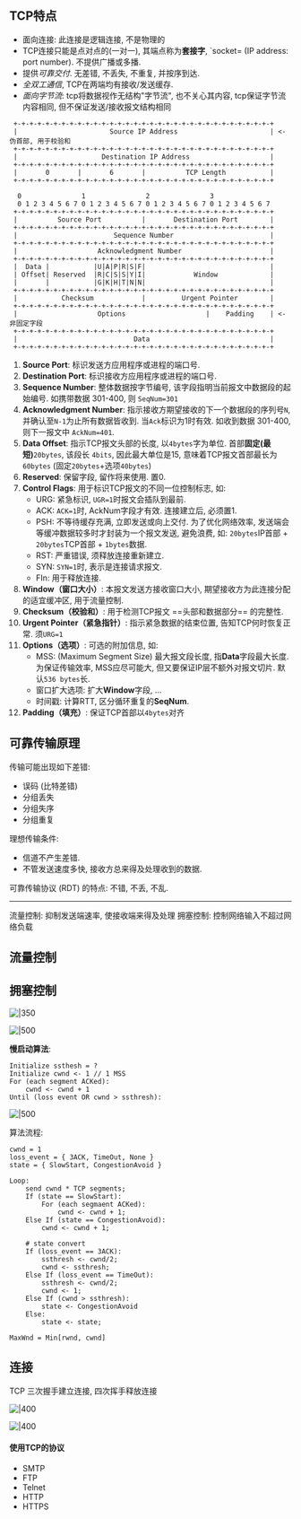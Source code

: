 ## TCP特点

- 面向连接: 此连接是逻辑连接, 不是物理的
- TCP连接只能是点对点的(一对一), 其端点称为**套接字**, `socket= (IP address: port number). 不提供广播或多播.
- 提供*可靠交付*. 无差错, 不丢失, 不重复, 并按序到达.
- *全双工通信*, TCP在两端均有接收/发送缓存.
- *面向字节流*: tcp将数据视作无结构"字节流", 也不关心其内容, tcp保证字节流内容相同, 但不保证发送/接收报文结构相同

```
 +-+-+-+-+-+-+-+-+-+-+-+-+-+-+-+-+-+-+-+-+-+-+-+-+-+-+-+-+-+-+-+-+
 |                       Source IP Address                       | <- 伪首部, 用于校验和
 +-+-+-+-+-+-+-+-+-+-+-+-+-+-+-+-+-+-+-+-+-+-+-+-+-+-+-+-+-+-+-+-+
 |                     Destination IP Address                    |
 +-+-+-+-+-+-+-+-+-+-+-+-+-+-+-+-+-+-+-+-+-+-+-+-+-+-+-+-+-+-+-+-+
 |       0       |       6       |          TCP Length           |
 +-+-+-+-+-+-+-+-+-+-+-+-+-+-+-+-+-+-+-+-+-+-+-+-+-+-+-+-+-+-+-+-+
                
  0               1               2               3   
  0 1 2 3 4 5 6 7 0 1 2 3 4 5 6 7 0 1 2 3 4 5 6 7 0 1 2 3 4 5 6 7
 +-+-+-+-+-+-+-+-+-+-+-+-+-+-+-+-+-+-+-+-+-+-+-+-+-+-+-+-+-+-+-+-+
 |          Source Port          |       Destination Port        |
 +-+-+-+-+-+-+-+-+-+-+-+-+-+-+-+-+-+-+-+-+-+-+-+-+-+-+-+-+-+-+-+-+
 |                        Sequence Number                        |
 +-+-+-+-+-+-+-+-+-+-+-+-+-+-+-+-+-+-+-+-+-+-+-+-+-+-+-+-+-+-+-+-+
 |                    Acknowledgment Number                      |
 +-+-+-+-+-+-+-+-+-+-+-+-+-+-+-+-+-+-+-+-+-+-+-+-+-+-+-+-+-+-+-+-+
 |  Data |           |U|A|P|R|S|F|                               |
 | Offset| Reserved  |R|C|S|S|Y|I|            Window             |
 |       |           |G|K|H|T|N|N|                               |
 +-+-+-+-+-+-+-+-+-+-+-+-+-+-+-+-+-+-+-+-+-+-+-+-+-+-+-+-+-+-+-+-+
 |           Checksum            |         Urgent Pointer        | 
 +-+-+-+-+-+-+-+-+-+-+-+-+-+-+-+-+-+-+-+-+-+-+-+-+-+-+-+-+-+-+-+-+
 |                    Options                    |    Padding    | <- 非固定字段
 +-+-+-+-+-+-+-+-+-+-+-+-+-+-+-+-+-+-+-+-+-+-+-+-+-+-+-+-+-+-+-+-+
 |                             Data                              |
 +-+-+-+-+-+-+-+-+-+-+-+-+-+-+-+-+-+-+-+-+-+-+-+-+-+-+-+-+-+-+-+-+

```

1. **Source Port**: 标识发送方应用程序或进程的端口号.
2. **Destination Port**: 标识接收方应用程序或进程的端口号.
3. **Sequence Number**: 整体数据按字节编号, 该字段指明当前报文中数据段的起始编号. 如携带数据 301-400, 则 `SeqNum=301`
4. **Acknowledgment Number**: 指示接收方期望接收的下一个数据段的序列号`N`, 并确认至`N-1`为止所有数据皆收到. 当`Ack`标识为1时有效. 如收到数据 301-400, 则下一报文中 `AckNum=401`.
5. **Data Offset**: 指示TCP报文头部的长度, 以`4bytes`字为单位. 首部**固定(最短)**`20bytes`, 该段长 `4bits`, 因此最大单位是15, 意味着TCP报文首部最长为`60bytes` (固定`20bytes`+选项`40bytes`)
6. **Reserved**: 保留字段, 留作将来使用. 置0.
7. **Control Flags**: 用于标识TCP报文的不同一位控制标志, 如:
	- URG: 紧急标识, `UGR=1`时报文会插队到最前.
	- ACK: `ACK=1`时, AckNum字段才有效. 连接建立后, 必须置1.
	- PSH: 不等待缓存充满, 立即发送或向上交付. 为了优化网络效率, 发送端会等缓冲数据较多时才封装为一个报文发送, 避免浪费, 如: `20bytes`IP首部 + `20bytes`TCP首部 + `1bytes`数据.
	- RST: 严重错误, 须释放连接重新建立.
	- SYN: `SYN=1`时, 表示是连接请求报文.
	- FIn: 用于释放连接.
8. **Window（窗口大小）**: 本报文发送方接收窗口大小, 期望接收方为此连接分配的适宜缓冲区, 用于流量控制.
9. **Checksum（校验和）**: 用于检测TCP报文 ==头部和数据部分== 的完整性.
10. **Urgent Pointer（紧急指针）**: 指示紧急数据的结束位置, 告知TCP何时恢复正常. 须`URG=1`
11. **Options（选项）**: 可选的附加信息, 如:
	- MSS: (Maximum Segment Size) 最大报文段长度, 指**Data**字段最大长度. 为保证传输效率, MSS应尽可能大, 但又要保证IP层不额外对报文切片. 默认`536 bytes`长.
	- 窗口扩大选项: 扩大**Window**字段, ...
	- 时间戳: 计算RTT, 区分循环重复的**SeqNum**.
12. **Padding（填充）**: 保证TCP首部以`4bytes`对齐

## 可靠传输原理

传输可能出现如下差错:
- 误码 (比特差错)
- 分组丢失
- 分组失序
- 分组重复

理想传输条件:
- 信道不产生差错.
- 不管发送速度多快, 接收方总来得及处理收到的数据.

可靠传输协议 (RDT) 的特点: 不错, 不丢, 不乱. 

***

流量控制: 抑制发送端速率, 使接收端来得及处理
拥塞控制: 控制网络输入不超过网络负载

## 流量控制

## 拥塞控制
![|350](../../attach/Pasted%20image%2020230604170719.png)

![|500](../../attach/Pasted%20image%2020230604173012.png)

**慢启动算法**:

```
Initialize ssthesh = ?
Initialize cwnd <- 1 // 1 MSS
For (each segment ACKed):
	cwnd <- cwnd + 1
Until (loss event OR cwnd > ssthresh):
```

![|500](../../attach/Pasted%20image%2020230604172957.png)

算法流程:
```
cwnd = 1
loss_event = { 3ACK, TimeOut, None }
state = { SlowStart, CongestionAvoid }

Loop:
	send cwnd * TCP segments;
	If (state == SlowStart):
		For (each segmaent ACKed):
			cwnd <- cwnd + 1;
	Else If (state == CongestionAvoid):
		cwnd <- cwnd + 1;

	# state convert
	If (loss_event == 3ACK):
		ssthresh <- cwnd/2;
		cwnd <- ssthresh;
	Else If (loss_event == TimeOut):
		ssthresh <- cwnd/2;
		cwnd <- 1;
	Else If (cwnd > ssthresh):
		state <- CongestionAvoid
	Else:
		state <- state;
```

`MaxWnd = Min[rwnd, cwnd]`

## 连接

TCP 三次握手建立连接, 四次挥手释放连接

![|400](../../attach/Pasted%20image%2020230604174627.png)

![|400](../../attach/Pasted%20image%2020230604174640.png)

#### 使用TCP的协议

- SMTP
- FTP
- Telnet
- HTTP
- HTTPS